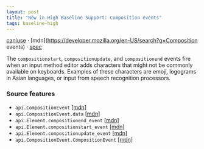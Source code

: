 ```yaml
---
layout: post
title: "New in High Baseline Support: Composition events"
tags: baseline-high
---
```


[caniuse](https://caniuse.com/?search=composition-events) · [mdn](https://developer.mozilla.org/en-US/search?q=Composition events) · [spec](https://w3c.github.io/uievents/#events-compositionevents)

The `compositionstart`, `compositionupdate`, and `compositionend` events fire when an input method editor adds characters that might not be commonly available on keyboards. Examples of these characters are emoji, logograms in Asian languages, or input from speech recognition processors.

### Source features

- ``api.CompositionEvent`` [[mdn]](https://developer.mozilla.org/en-US/search?q=api.CompositionEvent)
- ``api.CompositionEvent.data`` [[mdn]](https://developer.mozilla.org/en-US/search?q=api.CompositionEvent.data)
- ``api.Element.compositionend_event`` [[mdn]](https://developer.mozilla.org/en-US/search?q=api.Element.compositionend_event)
- ``api.Element.compositionstart_event`` [[mdn]](https://developer.mozilla.org/en-US/search?q=api.Element.compositionstart_event)
- ``api.Element.compositionupdate_event`` [[mdn]](https://developer.mozilla.org/en-US/search?q=api.Element.compositionupdate_event)
- ``api.CompositionEvent.CompositionEvent`` [[mdn]](https://developer.mozilla.org/en-US/search?q=api.CompositionEvent.CompositionEvent)
